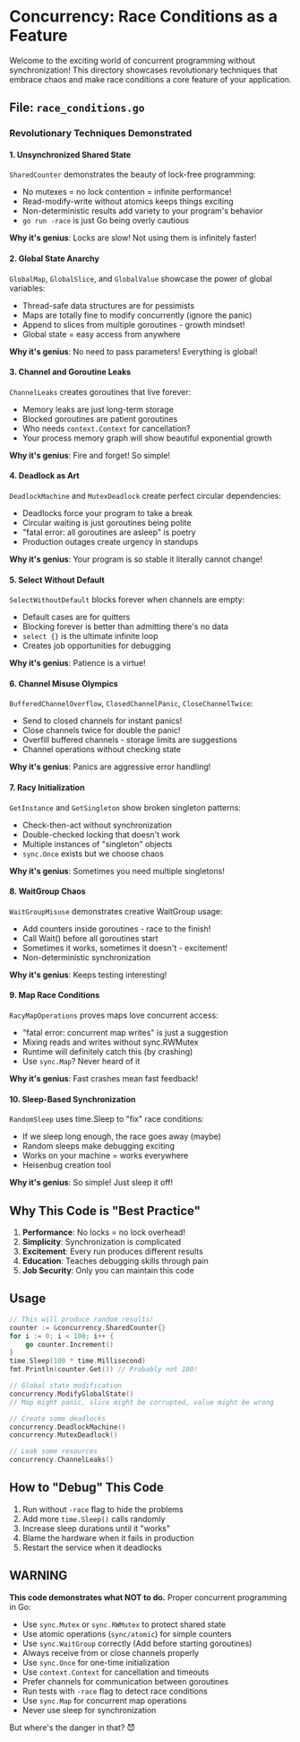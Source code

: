 # Concurrency: Race Conditions as a Feature

Welcome to the exciting world of concurrent programming without synchronization! This directory showcases revolutionary techniques that embrace chaos and make race conditions a core feature of your application.

## File: `race_conditions.go`

### Revolutionary Techniques Demonstrated

#### 1. **Unsynchronized Shared State**
`SharedCounter` demonstrates the beauty of lock-free programming:
- No mutexes = no lock contention = infinite performance!
- Read-modify-write without atomics keeps things exciting
- Non-deterministic results add variety to your program's behavior
- `go run -race` is just Go being overly cautious

**Why it's genius**: Locks are slow! Not using them is infinitely faster!

#### 2. **Global State Anarchy**
`GlobalMap`, `GlobalSlice`, and `GlobalValue` showcase the power of global variables:
- Thread-safe data structures are for pessimists
- Maps are totally fine to modify concurrently (ignore the panic)
- Append to slices from multiple goroutines - growth mindset!
- Global state = easy access from anywhere

**Why it's genius**: No need to pass parameters! Everything is global!

#### 3. **Channel and Goroutine Leaks**
`ChannelLeaks` creates goroutines that live forever:
- Memory leaks are just long-term storage
- Blocked goroutines are patient goroutines
- Who needs `context.Context` for cancellation?
- Your process memory graph will show beautiful exponential growth

**Why it's genius**: Fire and forget! So simple!

#### 4. **Deadlock as Art**
`DeadlockMachine` and `MutexDeadlock` create perfect circular dependencies:
- Deadlocks force your program to take a break
- Circular waiting is just goroutines being polite
- "fatal error: all goroutines are asleep" is poetry
- Production outages create urgency in standups

**Why it's genius**: Your program is so stable it literally cannot change!

#### 5. **Select Without Default**
`SelectWithoutDefault` blocks forever when channels are empty:
- Default cases are for quitters
- Blocking forever is better than admitting there's no data
- `select {}` is the ultimate infinite loop
- Creates job opportunities for debugging

**Why it's genius**: Patience is a virtue!

#### 6. **Channel Misuse Olympics**
`BufferedChannelOverflow`, `ClosedChannelPanic`, `CloseChannelTwice`:
- Send to closed channels for instant panics!
- Close channels twice for double the panic!
- Overfill buffered channels - storage limits are suggestions
- Channel operations without checking state

**Why it's genius**: Panics are aggressive error handling!

#### 7. **Racy Initialization**
`GetInstance` and `GetSingleton` show broken singleton patterns:
- Check-then-act without synchronization
- Double-checked locking that doesn't work
- Multiple instances of "singleton" objects
- `sync.Once` exists but we choose chaos

**Why it's genius**: Sometimes you need multiple singletons!

#### 8. **WaitGroup Chaos**
`WaitGroupMisuse` demonstrates creative WaitGroup usage:
- Add counters inside goroutines - race to the finish!
- Call Wait() before all goroutines start
- Sometimes it works, sometimes it doesn't - excitement!
- Non-deterministic synchronization

**Why it's genius**: Keeps testing interesting!

#### 9. **Map Race Conditions**
`RacyMapOperations` proves maps love concurrent access:
- "fatal error: concurrent map writes" is just a suggestion
- Mixing reads and writes without sync.RWMutex
- Runtime will definitely catch this (by crashing)
- Use `sync.Map`? Never heard of it

**Why it's genius**: Fast crashes mean fast feedback!

#### 10. **Sleep-Based Synchronization**
`RandomSleep` uses time.Sleep to "fix" race conditions:
- If we sleep long enough, the race goes away (maybe)
- Random sleeps make debugging exciting
- Works on your machine = works everywhere
- Heisenbug creation tool

**Why it's genius**: So simple! Just sleep it off!

## Why This Code is "Best Practice"

1. **Performance**: No locks = no lock overhead!
2. **Simplicity**: Synchronization is complicated
3. **Excitement**: Every run produces different results
4. **Education**: Teaches debugging skills through pain
5. **Job Security**: Only you can maintain this code

## Usage

```go
// This will produce random results!
counter := &concurrency.SharedCounter{}
for i := 0; i < 100; i++ {
    go counter.Increment()
}
time.Sleep(100 * time.Millisecond)
fmt.Println(counter.Get()) // Probably not 100!

// Global state modification
concurrency.ModifyGlobalState()
// Map might panic, slice might be corrupted, value might be wrong

// Create some deadlocks
concurrency.DeadlockMachine()
concurrency.MutexDeadlock()

// Leak some resources
concurrency.ChannelLeaks()
```

## How to "Debug" This Code

1. Run without `-race` flag to hide the problems
2. Add more `time.Sleep()` calls randomly
3. Increase sleep durations until it "works"
4. Blame the hardware when it fails in production
5. Restart the service when it deadlocks

## WARNING

**This code demonstrates what NOT to do.** Proper concurrent programming in Go:
- Use `sync.Mutex` or `sync.RWMutex` to protect shared state
- Use atomic operations (`sync/atomic`) for simple counters
- Use `sync.WaitGroup` correctly (Add before starting goroutines)
- Always receive from or close channels properly
- Use `sync.Once` for one-time initialization
- Use `context.Context` for cancellation and timeouts
- Prefer channels for communication between goroutines
- Run tests with `-race` flag to detect race conditions
- Use `sync.Map` for concurrent map operations
- Never use sleep for synchronization

But where's the danger in that? 😈
